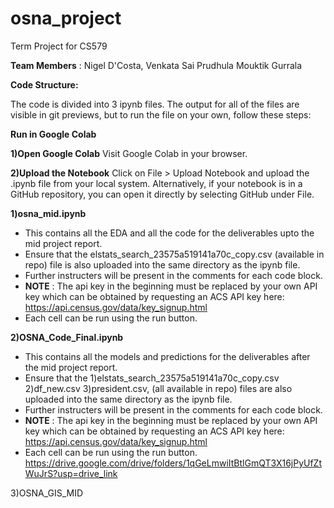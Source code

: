# osna_project
Term Project for CS579

**Team Members** : Nigel D'Costa, Venkata Sai Prudhula Mouktik Gurrala

**Code Structure:**

The code is divided into 3 ipynb files. The output for all of the files are visible in git previews, but to run the file on your own, follow these steps:

**Run in Google Colab**

**1)Open Google Colab**
Visit Google Colab in your browser.

**2)Upload the Notebook**
Click on File > Upload Notebook and upload the .ipynb file from your local system.
Alternatively, if your notebook is in a GitHub repository, you can open it directly by selecting GitHub under File.

**1)osna_mid.ipynb**
- This contains all the EDA and all the code for the deliverables upto the mid project report. 
- Ensure that the elstats_search_23575a519141a70c_copy.csv (available in repo) file is also uploaded into the same directory as the ipynb file.
- Further instructers will be present in the comments for each code block.
- **NOTE** : The api key in the beginning must be replaced by your own API key which can be obtained by requesting an ACS API key here:
https://api.census.gov/data/key_signup.html
- Each cell can be run using the run button.

**2)OSNA_Code_Final.ipynb**

- This contains all the models and predictions for the deliverables after the mid project report.
- Ensure that the 
 1)elstats_search_23575a519141a70c_copy.csv
 2)df_new.csv
 3)president.csv,  (all available in repo) files are also uploaded into the same directory as the ipynb file.
- Further instructers will be present in the comments for each code block.
- **NOTE** : The api key in the beginning must be replaced by your own API key which can be obtained by requesting an ACS API key here:
https://api.census.gov/data/key_signup.html
- Each cell can be run using the run button.
https://drive.google.com/drive/folders/1qGeLmwiItBtlGmQT3X16jPyUfZtWuJrS?usp=drive_link

3)OSNA_GIS_MID
